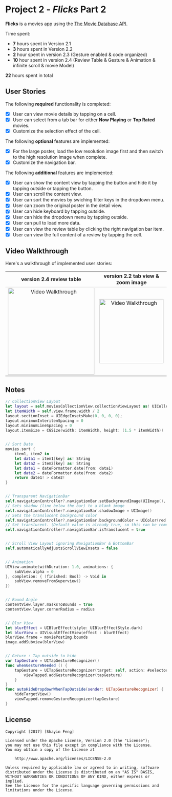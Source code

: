 # Project 2 - *Flicks* Part 2

**Flicks** is a movies app using the [The Movie Database API](http://docs.themoviedb.apiary.io/#).

Time spent: 

- **7** hours spent in Version 2.1
- **3** hours spent in Version 2.2
- **2** hour spent in version 2.3 (Gesture enabled & code organized)
- **10** hour spent in version 2.4 (Review Table & Gesture & Animation & infinite scroll & movie Model)

**22** hours spent in total

## User Stories

The following **required** functionality is completed:

- [x] User can view movie details by tapping on a cell.
- [x] User can select from a tab bar for either **Now Playing** or **Top Rated** movies.
- [x] Customize the selection effect of the cell.

The following **optional** features are implemented:

- [x] For the large poster, load the low resolution image first and then switch to the high resolution image when complete.
- [x] Customize the navigation bar.

The following **additional** features are implemented:

- [x] User can show the content view by tapping the button and hide it by tapping outside or tapping the button.
- [x] User can scroll the content view.
- [x] User can sort the movies by swiching filter keys in the dropdown menu.
- [x] User can zoom the original poster in the detail view.
- [x] User can hide keyboard by tapping outside.
- [x] User can hide the dropdown menu by tapping outside.
- [x] User can pull to load more data.
- [x] User can view the review table by clicking the right navigation bar item.
- [x] User can view the full content of a review by tapping the cell.

## Video Walkthrough 

Here's a walkthrough of implemented user stories:

version 2.4 review table | version 2.2 tab view & zoom image | version 2.1 detail view and filter
:-------------------------:|:-------------------------:|:-------------------------:
<img src='https://github.com/sine27/Flicks/blob/master/demo/assign2-4review.gif' title='tip calculation' width='270' alt='Video Walkthrough' /> | <img src='https://github.com/sine27/Flicks/blob/master/demo/assign2-2tabView.gif' title='tip calculation' width='200' alt='Video Walkthrough' /> | <img src='https://github.com/sine27/Flicks/blob/master/demo/assign2-1detail&filter.gif' title='tip calculation' width='200' alt='Video Walkthrough' />
## Notes

```swift
// CollectionView Layout
let layout = self.moviesCollectionView.collectionViewLayout as! UICollectionViewFlowLayout
let itemWidth = self.view.frame.width / 2
layout.sectionInset = UIEdgeInsetsMake(0, 0, 0, 0);
layout.minimumInteritemSpacing = 0
layout.minimumLineSpacing = 0
layout.itemSize = CGSize(width: itemWidth, height: (1.5 * itemWidth))
  

// Sort Date
movies.sort {
    item1, item2 in
    let data1 = item1[key] as! String
    let data2 = item2[key] as! String
    let date1 = dateFormatter.date(from: data1)
    let date2 = dateFormatter.date(from: data2)
    return date1! > date2!
}


// Transparent NavigationBar
self.navigationController?.navigationBar.setBackgroundImage(UIImage(), for: .default)
// Sets shadow (line below the bar) to a blank image
self.navigationController?.navigationBar.shadowImage = UIImage()
// Sets the translucent background color
self.navigationController?.navigationBar.backgroundColor = UIColor(red: 0.0, green: 0.0, blue: 0.0, alpha: 0.0)
// Set translucent. (Default value is already true, so this can be removed if desired.)
self.navigationController?.navigationBar.isTranslucent = true


// Scroll View Layout ignoring NavigationBar & BottomBar
self.automaticallyAdjustsScrollViewInsets = false


// Animation
UIView.animate(withDuration: 1.0, animations: {
    subView.alpha = 0
}, completion: { (finished: Bool) -> Void in
    subView.removeFromSuperview()
})


// Round Angle
contentView.layer.masksToBounds = true
contentView.layer.cornerRadius = radius


// Blur View
let blurEffect = UIBlurEffect(style: UIBlurEffectStyle.dark)
let blurView = UIVisualEffectView(effect : blurEffect)
blurView.frame = moviePostImg.bounds
image.addSubview(blurView)


// Geture : Tap outside to hide
var tapGesture = UITapGestureRecognizer()
func whenGestureNeeded () {
    tapGesture = UITapGestureRecognizer(target: self, action: #selector(MoviesViewController.autoHideWhenTapOutside(sender: )))
        viewTapped.addGestureRecognizer(tapGesture)
    }
}
func autoHideDropdownWhenTapOutside(sender: UITapGestureRecognizer) {
    hideTargetView()
    viewTapped.removeGestureRecognizer(tapGesture)
}

```

## License

    Copyright [2017] [Shayin Feng]

    Licensed under the Apache License, Version 2.0 (the "License");
    you may not use this file except in compliance with the License.
    You may obtain a copy of the License at

        http://www.apache.org/licenses/LICENSE-2.0

    Unless required by applicable law or agreed to in writing, software
    distributed under the License is distributed on an "AS IS" BASIS,
    WITHOUT WARRANTIES OR CONDITIONS OF ANY KIND, either express or implied.
    See the License for the specific language governing permissions and
    limitations under the License.
